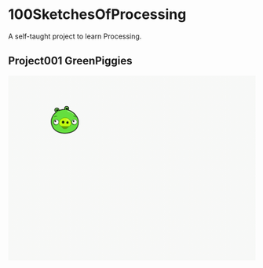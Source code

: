 # 100SketchesOfProcessing
A self-taught project to learn Processing.

## Project001 GreenPiggies
![image](https://github.com/arttge/100SketchesOfProcessing/blob/master/data/piggy.gif)
